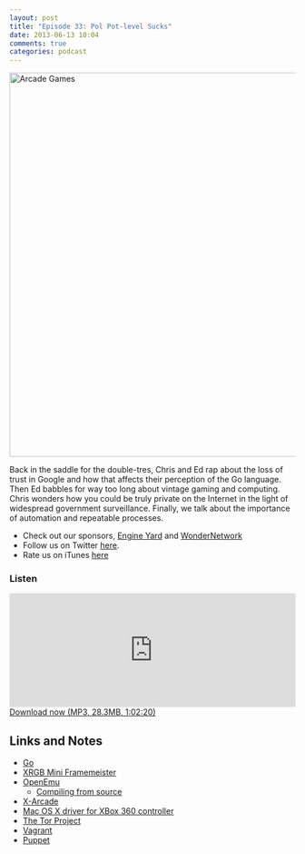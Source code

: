 ```yaml
---
layout: post
title: "Episode 33: Pol Pot-level Sucks"
date: 2013-06-13 10:04
comments: true
categories: podcast
---
```


<a href="http://www.flickr.com/photos/aloha75/4906597152/" title="Arcade Games by Sam Howzit, on Flickr"><img src="http://farm5.staticflickr.com/4117/4906597152_2c68bd997b_b.jpg" width="1024" height="675" alt="Arcade Games"></a>

Back in the saddle for the double-tres, Chris and Ed rap about the loss of trust in Google and how that affects their perception of the Go language. Then Ed babbles for way too long about vintage gaming and computing. Chris wonders how you could be truly private on the Internet in the light of widespread government surveillance. Finally, we talk about the importance of automation and repeatable processes.

* Check out our sponsors, [Engine Yard](http://www.engineyard.com/) and [WonderNetwork](https://wondernetwork.com/)
* Follow us on Twitter [here](https://twitter.com/dev_hell).
* Rate us on iTunes [here](http://itunes.apple.com/us/podcast/dev-hell/id489840699)

### Listen

<iframe frameborder='0' height='200px' scrolling='no' seamless src='https://embed.simplecast.com/35293?color=f5f5f5' width='100%'></iframe>
<a href="http://audio.simplecast.com/35293.mp3" rel="enclosure">Download now (MP3, 28.3MB, 1:02:20)</a>

## Links and Notes

* [Go](http://golang.org/)
* [XRGB Mini Framemeister](http://www.solarisjapan.com/xrgb-mini-framemeister-compact-up-scaler-unit/)
* [OpenEmu](http://openemu.org/)
	* [Compiling from source](https://github.com/OpenEmu/OpenEmu/wiki/Compiling-From-Source-Guide)
* [X-Arcade](http://www.xgaming.com/)
* [Mac OS X driver for XBox 360 controller](http://tattiebogle.net/index.php/ProjectRoot/Xbox360Controller/OsxDriver)
* [The Tor Project](https://www.torproject.org/)
* [Vagrant](http://www.vagrantup.com/)
* [Puppet](https://puppetlabs.com/)
